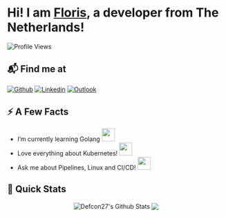 <h1> Hi! I am <a href="https://github.com/FlorisFeddema">Floris</a>, a developer from The Netherlands!</h1>

![Profile Views](https://komarev.com/ghpvc/?username=Defcon27)

## 📬 Find me at
[![Github](https://img.shields.io/badge/-Github-000?style=flat&logo=Github&logoColor=white)](https://github.com/FlorisFeddema)
[![Linkedin](https://img.shields.io/badge/-LinkedIn-blue?style=flat&logo=Linkedin&logoColor=white)](https://www.linkedin.com/in/floris-feddema-265870152/)
[![Outlook](https://img.shields.io/badge/-Outlook-0078D4?style=flat&logo=Microsoft-Outlook&logoColor=white)](mailto:floris1996@hotmail.com)


## ⚡️ A Few Facts
- I’m currently learning Golang <img src="https://emojis.slackmojis.com/emojis/images/1454546974/291/golang.png?1454546974" width="30"> 
- Love everything about Kubernetes! <img src="https://emojis.slackmojis.com/emojis/images/1481862863/1491/kubernetes.png?1481862863" width="30"> 
- Ask me about Pipelines, Linux and CI/CD! <img src="https://emojis.slackmojis.com/emojis/images/1551101669/5413/linux.png?1551101669" width="30">


## 🚀 Quick Stats
<p align="center">
<img align="center" src="https://github-readme-stats.vercel.app/api?username=FlorisFeddema&show_icons=true&line_height=21" alt="Defcon27's Github Stats" />
<img align="center" src="https://github-readme-stats.vercel.app/api/top-langs/?username=FlorisFeddema&theme=default&line_height=27&layout=compact" />
</p>


